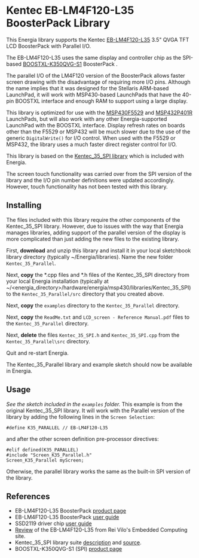 Kentec EB-LM4F120-L35 BoosterPack Library
=============================================================================

This Energia library supports the Kentec [EB-LM4F120-L35][4] 3.5" QVGA TFT LCD BoosterPack with Parallel I/O.

The EB-LM4F120-L35 uses the same display and controller chip as the SPI-based
[BOOSTXL-K350QVG-S1][5] BoosterPack <reference>.

The parallel I/O of the LM4F120 version of the BoosterPack allows faster screen drawing with the disadvantage of requiring more I/O pins. Although the name implies that it was designed for the Stellaris ARM-based LaunchPad, it will work with MSP430-based LaunchPads that have the 40-pin BOOSTXL interface and enough RAM to support using a large display.

This library is optimized for use with the [MSP430F5529][9] and [MSP432P401R][10] LaunchPads, but will also work with any other Energia-supported LaunchPad with the BOOSTXL interface. Display refresh rates on boards other than the F5529 or MSP432 will be much slower due to the use of the generic `DigitalWrite()` for I/O control. When used with the F5529 or MSP432, the library uses a much faster direct register control for I/O.

This library is based on the [Kentec_35_SPI library][8] which is included with Energia.

The screen touch functionality was carried over from the SPI version of the library and the I/O pin number definitions were updated accordingly. However, touch functionality has not been tested with this library.

Installing
----------

The files included with this library require the other components of the Kentec_35_SPI library. However, due to issues with the way that Energia manages libraries, adding support of the parallel version of the display is more complicated than just adding the new files to the existing library.

First, __download__ and unzip this library and install it in your local sketchbook library directory (typically ~/Energia/libraries). Name the new folder `Kentec_35_Parallel`.

Next, __copy__ the \*.cpp files and \*.h files of the Kentec_35_SPI directory from your local Energia installation (typically at ~/<energia_directory>/hardware/energia/msp430/libraries/Kentec_35_SPI) to the `Kentec_35_Parallel/src` directory that you created above.

Next, __copy__ the `examples` directory to the `Kentec_35_Parallel` directory.

Next, __copy__ the `ReadMe.txt` and `LCD_screen - Reference Manual.pdf` files to the `Kentec_35_Parallel` directory.

Next, __delete__ the files `Kentec_35_SPI.h` and `Kentec_35_SPI.cpp` from the `Kentec_35_Parallel\src` directory.

Quit and re-start Energia.

The Kentec_35_Parallel library and example sketch should now be available in Energia.

Usage
-----
_See the sketch included in the `examples` folder._ This example is from the original Kentec_35_SPI library. It will work with the Parallel version of the library by adding the following lines in the `Screen Selection`:

    #define K35_PARALLEL // EB-LM4F120-L35

and after the other screen definition pre-processor directives:

    #elif defined(K35_PARALLEL)
    #include "Screen_K35_Parallel.h"
    Screen_K35_Parallel myScreen;

Otherwise, the parallel library works the same as the built-in SPI version of the library.

References
----------
+ EB-LM4F120-L35 BoosterPack [product page][4]
+ EB-LM4F120-L35 BoosterPack [user guide][1]
+ SSD2119 driver chip [user guide][2]
+ [Review][3] of the EB-LM4F120-L35 from Rei Vilo's Embedded Computing site.
+ Kentec_35_SPI library suite [description][8] and [source][6].
+ BOOSTXL-K350QVG-S1 (SPI) [product page][7]

[1]: http://www.kentecdisplay.com/uploads/soft/Products_spec/EB-LM4F120-L35_UserGuide_04.pdf
[2]: http://www.kentecdisplay.com/uploads/soft/Datasheet/SSD2119_1.4.pdf
[3]: https://embeddedcomputing.weebly.com/kentec-35-lcd-with-touch-boosterpack-for-stellaris.html
[4]: http://www.kentecdisplay.com/plus/view.php?aid=71
[5]: http://www.ti.com/tool/BOOSTXL-K350QVG-S1
[6]: https://github.com/energia/msp430-lg-core/tree/master/libraries/Kentec_35_SPI
[7]: http://www.ti.com/tool/BOOSTXL-K350QVG-S1
[8]: https://embeddedcomputing.weebly.com/lcd_screen-library-suite.html
[9]: http://www.ti.com/tool/MSP-EXP430F5529LP
[10]: http://www.ti.com/tool/MSP-EXP432P401R
